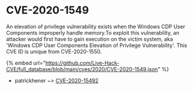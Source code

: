 # CVE-2020-1549

An elevation of privilege vulnerability exists when the Windows CDP User Components improperly handle memory.To exploit this vulnerability, an attacker would first have to gain execution on the victim system, aka 'Windows CDP User Components Elevation of Privilege Vulnerability'. This CVE ID is unique from CVE-2020-1550.

{% embed url="https://github.com/Live-Hack-CVE/full_database/blob/main/cves/2020/CVE-2020-1549.json" %}


* patrickhener ~> [CVE-2020-15492](https://www.alice-snow.ru/2020/database/cve-2020-1549/cve-2020-15492-patrickhener)